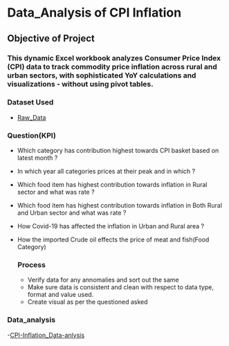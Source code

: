 # Data_Analysis of CPI Inflation
## Objective of Project
### This dynamic Excel workbook analyzes Consumer Price Index (CPI) data to track commodity price inflation across rural and urban sectors, with sophisticated YoY calculations and visualizations - without using pivot tables.
### Dataset Used
- <a href="https://github.com/Lakshmiart/Excel_Project/blob/main/CPI%20Inflation%20raw_dataset.csv"> Raw_Data <a/>

### Question(KPI)
- Which category has contribution highest towards CPI basket based on latest month ?
- In which year all categories prices at their peak and in which ?
- Which food item  has highest contribution towards inflation in Rural sector and what was rate ?
- Which food item  has highest contribution towards inflation in Both Rural and Urban sector and what was rate ?
- How Covid-19 has affected the inflation in Urban and Rural area ?
- How the imported Crude oil effects the price of meat and fish(Food Category) 

  ### Process
  - Verify data for any annomalies and sort out the same
  - Make sure data is consistent and clean  with respect to data type, format and value used.
  - Create visual as per the questioned asked
### Data_analysis
-<a href ="https://github.com/Lakshmiart/Excel_Project/blob/main/CPI%20Inflation%20data_analysis.csv">CPI-Inflation_Data-anlysis<a/>
